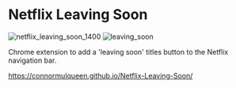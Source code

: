 # Netflix Leaving Soon

![netflix_leaving_soon_1400](https://github.com/user-attachments/assets/08f7f2bd-a13a-4bfb-800a-b9b678a5a6b3)
![leaving_soon](https://github.com/user-attachments/assets/6b852ea7-d4fa-4e16-8b4f-63b664aa051c)

Chrome extension to add a 'leaving soon' titles button to the Netflix navigation bar.

https://connormulqueen.github.io/Netflix-Leaving-Soon/
